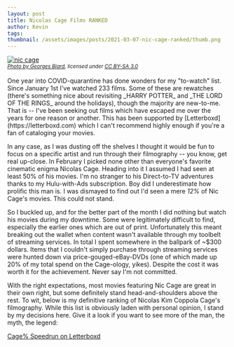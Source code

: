 ```yaml
---
layout: post
title: Nicolas Cage Films RANKED
author: Kevin
tags: 
thumbnail: /assets/images/posts/2021-03-07-nic-cage-ranked/thumb.png
---
```


<div class="row justify-content-center">
  <a href="{{ page.thumbnail }}"><img src="{{ page.thumbnail }}" alt="nic cage"></a>
</div>
<div class="row justify-content-center">
  <i><small><a href="https://commons.wikimedia.org/wiki/File:Nicolas_Cage_Deauville_2013_2.jpg">Photo by Georges Biard</a>,
  licensed under <a href="https://creativecommons.org/licenses/by-sa/3.0/deed.en">CC BY-SA 3.0</a></small></i>
</div>
<br />
One year into COVID-quarantine has done wonders for my "to-watch" list.  Since January 1st I've watched 233 films.
Some of these are rewatches (there's something nice about revisiting _HARRY POTTER_ and _THE LORD OF THE RINGS_ around the holidays), though the majority are new-to-me.  That is -- I've been seeking out films which have escaped me over the years for one reason or another.  This has been supported by [Letterboxd](https://letterboxd.com) which I can't recommend highly enough if you're a fan of cataloging your movies.

In any case, as I was dusting off the shelves I thought it would be fun to focus on a specific artist and run
through their filmography -- you know, get real up-close.  In February I picked none other than everyone's favorite cinematic enigma Nicolas Cage.
Heading into it I assumed I had seen at least 50% of his movies.  I'm no stranger to his Direct-to-TV adventures thanks to my Hulu-with-Ads subscription.  Boy did I underestimate how prolific this man is.  I was dismayed to find out I'd seen a mere _12%_ of 
Nic Cage's movies.  This could not stand.

So I buckled up, and for the better part of the month I did nothing but watch his movies during my downtime.  Some
were legitimately difficult to find, especially the earlier ones which are out of print.  Unfortunately this meant breaking out the wallet when content wasn't available through my toolbelt of streaming services. In total I spent somewhere in the ballpark of ~$300 dollars.  Items that I couldn't simply purchase through streaming services were hunted down via price-gouged-eBay-DVDs (one of which made up 20% of my total spend on the Cage-ology, yikes).  Despite the cost it was worth it for the achievement.  Never say I'm not committed.

With the right expectations, most movies featuring Nic Cage are great in their own right, but some definitely stand head-and-shoulders above the rest.  To wit, below is my definitive ranking of Nicolas Kim Coppola Cage's filmography.  While this list is obviously laden with personal opinion, I stand by my decisions here.  Give it a look if you want to see more of the man, the myth, the legend:

[Cage% Speedrun on Letterboxd](https://letterboxd.com/kmamovieguy/list/cage-speed-run/)
